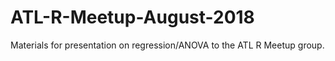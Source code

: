 # ATL-R-Meetup-August-2018
Materials for presentation on regression/ANOVA to the ATL R Meetup group.

